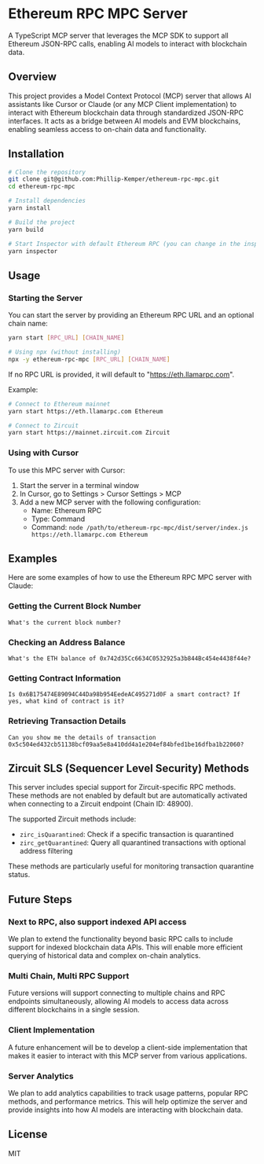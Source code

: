 # Ethereum RPC MPC Server

A TypeScript MCP server that leverages the MCP SDK to support all Ethereum JSON-RPC calls, enabling AI models to interact with blockchain data.

## Overview

This project provides a Model Context Protocol (MCP) server that allows AI assistants like Cursor or Claude (or any MCP Client implementation) to interact with Ethereum blockchain data through standardized JSON-RPC interfaces. It acts as a bridge between AI models and EVM blockchains, enabling seamless access to on-chain data and functionality.

## Installation

```bash
# Clone the repository
git clone git@github.com:Phillip-Kemper/ethereum-rpc-mpc.git
cd ethereum-rpc-mpc

# Install dependencies
yarn install

# Build the project
yarn build

# Start Inspector with default Ethereum RPC (you can change in the inspector settings on )
yarn inspector
```

## Usage

### Starting the Server

You can start the server by providing an Ethereum RPC URL and an optional chain name:

```bash
yarn start [RPC_URL] [CHAIN_NAME]

# Using npx (without installing)
npx -y ethereum-rpc-mpc [RPC_URL] [CHAIN_NAME]
```

If no RPC URL is provided, it will default to "https://eth.llamarpc.com".

Example:

```bash
# Connect to Ethereum mainnet
yarn start https://eth.llamarpc.com Ethereum

# Connect to Zircuit
yarn start https://mainnet.zircuit.com Zircuit
```

### Using with Cursor

To use this MPC server with Cursor:

1. Start the server in a terminal window
2. In Cursor, go to Settings > Cursor Settings > MCP
3. Add a new MCP server with the following configuration:
   - Name: Ethereum RPC
   - Type: Command
   - Command: `node /path/to/ethereum-rpc-mpc/dist/server/index.js https://eth.llamarpc.com Ethereum`

## Examples

Here are some examples of how to use the Ethereum RPC MPC server with Claude:

### Getting the Current Block Number

```
What's the current block number?
```

### Checking an Address Balance

```
What's the ETH balance of 0x742d35Cc6634C0532925a3b844Bc454e4438f44e?
```

### Getting Contract Information

```
Is 0x6B175474E89094C44Da98b954EedeAC495271d0F a smart contract? If yes, what kind of contract is it?
```

### Retrieving Transaction Details

```
Can you show me the details of transaction 0x5c504ed432cb51138bcf09aa5e8a410dd4a1e204ef84bfed1be16dfba1b22060?
```

## Zircuit SLS (Sequencer Level Security) Methods

This server includes special support for Zircuit-specific RPC methods. These methods are not enabled by default but are automatically activated when connecting to a Zircuit endpoint (Chain ID: 48900).

The supported Zircuit methods include:

- `zirc_isQuarantined`: Check if a specific transaction is quarantined
- `zirc_getQuarantined`: Query all quarantined transactions with optional address filtering

These methods are particularly useful for monitoring transaction quarantine status.

## Future Steps

### Next to RPC, also support indexed API access

We plan to extend the functionality beyond basic RPC calls to include support for indexed blockchain data APIs. This will enable more efficient querying of historical data and complex on-chain analytics.

### Multi Chain, Multi RPC Support

Future versions will support connecting to multiple chains and RPC endpoints simultaneously, allowing AI models to access data across different blockchains in a single session.

### Client Implementation

A future enhancement will be to develop a client-side implementation that makes it easier to interact with this MCP server from various applications.

### Server Analytics

We plan to add analytics capabilities to track usage patterns, popular RPC methods, and performance metrics. This will help optimize the server and provide insights into how AI models are interacting with blockchain data.

## License

MIT 
